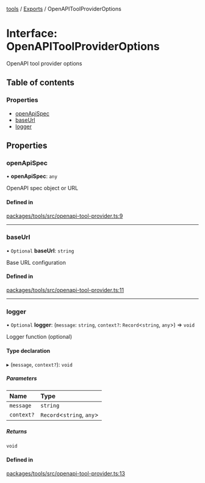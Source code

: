 <!-- 
 ⚠️  AUTO-GENERATED FILE - DO NOT EDIT MANUALLY
 This file is automatically generated by scripts/docs-generator.js
 To make changes, edit the source TypeScript files or update the generator script
-->

[tools](../../) / [Exports](../modules) / OpenAPIToolProviderOptions

# Interface: OpenAPIToolProviderOptions

OpenAPI tool provider options

## Table of contents

### Properties

- [openApiSpec](OpenAPIToolProviderOptions#openapispec)
- [baseUrl](OpenAPIToolProviderOptions#baseurl)
- [logger](OpenAPIToolProviderOptions#logger)

## Properties

### openApiSpec

• **openApiSpec**: `any`

OpenAPI spec object or URL

#### Defined in

[packages/tools/src/openapi-tool-provider.ts:9](https://github.com/woojubb/robota/blob/fe291514c07592ccd62a8a44eed60d02012b431e/packages/tools/src/openapi-tool-provider.ts#L9)

___

### baseUrl

• `Optional` **baseUrl**: `string`

Base URL configuration

#### Defined in

[packages/tools/src/openapi-tool-provider.ts:11](https://github.com/woojubb/robota/blob/fe291514c07592ccd62a8a44eed60d02012b431e/packages/tools/src/openapi-tool-provider.ts#L11)

___

### logger

• `Optional` **logger**: (`message`: `string`, `context?`: `Record`\<`string`, `any`\>) => `void`

Logger function (optional)

#### Type declaration

▸ (`message`, `context?`): `void`

##### Parameters

| Name | Type |
| :------ | :------ |
| `message` | `string` |
| `context?` | `Record`\<`string`, `any`\> |

##### Returns

`void`

#### Defined in

[packages/tools/src/openapi-tool-provider.ts:13](https://github.com/woojubb/robota/blob/fe291514c07592ccd62a8a44eed60d02012b431e/packages/tools/src/openapi-tool-provider.ts#L13)
